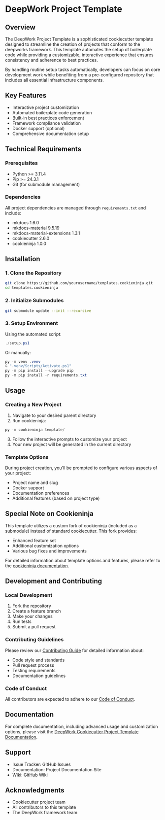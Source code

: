 # DeepWork Project Template

## Overview
The DeepWork Project Template is a sophisticated cookiecutter template designed to streamline the creation of projects that conform to the deepworks framework. This template automates the setup of boilerplate code while providing a customizable, interactive experience that ensures consistency and adherence to best practices.

By handling routine setup tasks automatically, developers can focus on core development work while benefiting from a pre-configured repository that includes all essential infrastructure components.

## Key Features
- Interactive project customization
- Automated boilerplate code generation
- Built-in best practices enforcement
- Framework compliance validation
- Docker support (optional)
- Comprehensive documentation setup

## Technical Requirements
### Prerequisites
- Python >= 3.11.4
- Pip >= 24.3.1
- Git (for submodule management)

### Dependencies
All project dependencies are managed through `requirements.txt` and include:
- mkdocs 1.6.0
- mkdocs-material 9.5.19
- mkdocs-material-extensions 1.3.1
- cookiecutter 2.6.0
- cookieninja 1.0.0

## Installation

### 1. Clone the Repository
```bash
git clone https://github.com/yourusername/templates.cookieninja.git
cd templates.cookieninja
```

### 2. Initialize Submodules
```bash
git submodule update --init --recursive
```

### 3. Setup Environment
Using the automated script:
```powershell
./setup.ps1
```

Or manually:
```powershell
py -m venv .venv
& ".venv/Scripts/Activate.ps1"
py -m pip install --upgrade pip
py -m pip install -r requirements.txt
```

## Usage

### Creating a New Project
1. Navigate to your desired parent directory
2. Run cookieninja:
```powershell
py -m cookieninja template/
```
3. Follow the interactive prompts to customize your project
4. Your new project will be generated in the current directory

### Template Options
During project creation, you'll be prompted to configure various aspects of your project:
- Project name and slug
- Docker support
- Documentation preferences
- Additional features (based on project type)

## Special Note on Cookieninja
This template utilizes a custom fork of cookieninja (included as a submodule) instead of standard cookiecutter. This fork provides:
- Enhanced feature set
- Additional customization options
- Various bug fixes and improvements

For detailed information about template options and features, please refer to the [cookieninja documentation](https://cookieninja.readthedocs.io/).

## Development and Contributing

### Local Development
1. Fork the repository
2. Create a feature branch
3. Make your changes
4. Run tests
5. Submit a pull request

### Contributing Guidelines
Please review our [Contributing Guide](CONTRIBUTING.md) for detailed information about:
- Code style and standards
- Pull request process
- Testing requirements
- Documentation guidelines

### Code of Conduct
All contributors are expected to adhere to our [Code of Conduct](CODE_OF_CONDUCT.md).

## Documentation
For complete documentation, including advanced usage and customization options, please visit the [DeepWork Cookiecutter Project Template Documentation](https://deepworks-net.github.io/templates.cookieninja/).

## Support
- Issue Tracker: GitHub Issues
- Documentation: Project Documentation Site
- Wiki: GitHub Wiki

## Acknowledgments
- Cookiecutter project team
- All contributors to this template
- The DeepWork framework team